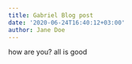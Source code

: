 ```yaml
---
title: Gabriel Blog post
date: '2020-06-24T16:40:12+03:00'
author: Jane Doe
---
```

how are you? all is good